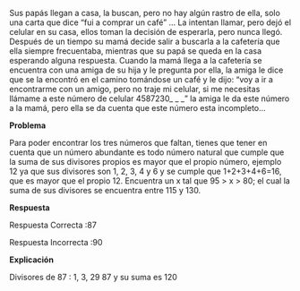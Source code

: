 
   Sus papás llegan a casa, la buscan, pero no hay algún rastro de ella, solo una carta que dice “fui a comprar un café” … La intentan llamar, pero dejó el celular en su casa, ellos toman la decisión de esperarla, pero nunca llegó.
Después de un tiempo su mamá decide salir a buscarla a la cafetería que ella siempre frecuentaba, mientras que su papá se queda en la casa esperando alguna respuesta.
Cuando la mamá llega a la cafetería se encuentra con una amiga de su hija y le pregunta por ella, la amiga le dice que se la encontró en el camino tomándose un café y le dijo: “voy a ir a encontrarme con un amigo, pero no traje mi celular, si me necesitas llámame a este número de celular 4587230_ _ _” la amiga le da este número a la mamá, pero ella se da cuenta que este número esta incompleto…

**Problema**

Para poder encontrar los tres números que faltan, tienes que tener en cuenta que un número abundante es todo número natural que cumple que la suma de sus divisores propios es mayor que el propio número, ejemplo 12 ya que sus divisores son 1, 2, 3, 4 y 6 y se cumple que 1+2+3+4+6=16, que es mayor que el propio 12.
Encuentra un x tal que 95 > x > 80; el cual la suma de sus divisores se encuentra entre 115 y 130.

**Respuesta** 

Respuesta Correcta :87

Respuesta Incorrecta :90

**Explicación**

Divisores de 87 : 1, 3, 29 87 y su suma es 120  
